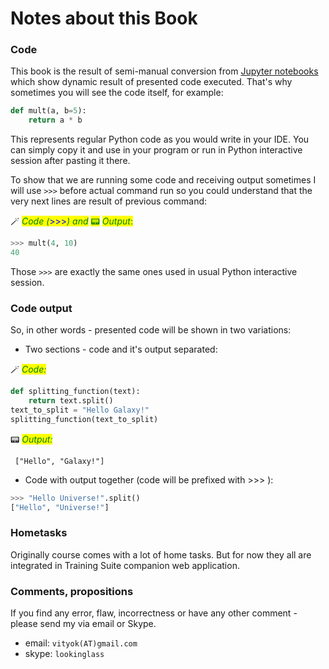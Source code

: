 # Notes about this Book

### Code

This book is the result of semi-manual conversion from [Jupyter notebooks](http://jupyter.org/) which show dynamic result of presented code executed. That's why sometimes you will see the code itself, for example:

```python
def mult(a, b=5): 
    return a * b
```

This represents regular Python code as you would write in your IDE. You can simply copy it and use in your program or run in Python interactive session after pasting it there.

To show that we are running some code and receiving output sometimes I will use `>>>` before actual command run so you could understand that the very next lines are result of previous command:


🪄 _<mark style="color:green;">Code (</mark>_<mark style="color:blue;">>>></mark>_<mark style="color:green;">) and</mark>_ <mark style="color:green;"></mark><mark style="color:green;">📟</mark> <mark style="color:green;"></mark>_<mark style="color:green;">Output</mark>_<mark style="color:green;">:</mark>

```python
>>> mult(4, 10)
40
```

Those `>>>` are exactly the same ones used in usual Python interactive session.

### Code output
So, in other words - presented code will be shown in two variations:

* Two sections - code and it's output separated:

🪄 _<mark style="color:green;">Code:</mark>_



```python
def splitting_function(text):
    return text.split()
text_to_split = "Hello Galaxy!"
splitting_function(text_to_split)
```

📟 _<mark style="color:green;">Output:</mark>_

     ["Hello", "Galaxy!"]

* Code with output together \(code will be prefixed with &gt;&gt;&gt; \):

```python
>>> "Hello Universe!".split()
["Hello", "Universe!"]
```

### Hometasks

Originally course comes with a lot of home tasks. But for now they all are integrated in Training Suite companion web application. 

### Comments, propositions

If you find any error, flaw, incorrectness or have any other comment - please send my via email or Skype.

* email: `vityok(AT)gmail.com`
* skype: `lookinglass`

